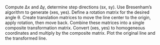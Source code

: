 Compute ∆x and ∆y, determine step directions (sx, sy).
Use Bresenham’s algorithm to generate (xes, yes).
Define a rotation matrix for the desired angle θ.
Create translation matrices to move the line center to the origin, apply rotation, then move back.
Combine these matrices into a single composite transformation matrix.
Convert (xes, yes) to homogeneous coordinates and multiply by the composite matrix.
Plot the original line and the transformed line.